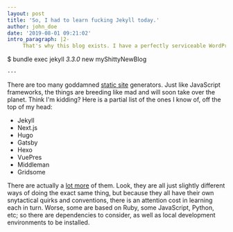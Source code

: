 ```yaml
---
layout: post
title: 'So, I had to learn fucking Jekyll today.'
author: john_doe
date: '2019-08-01 09:21:02'
intro_paragraph: |2-
     That's why this blog exists. I have a perfectly serviceable WordPress CMS that I have been using for yonks, but I need to learn yet another damn framework today, so I spun this thing up. 

  ```
  $ bundle exec jekyll _3.3.0_ new  myShittyNewBlog
  ```
---
```

There are too many goddamned [static site](https://en.wikipedia.org/wiki/Static_web_page) generators. Just like JavaScript frameworks, the things are breeding like mad and will soon take over the planet. Think I'm kidding? Here is a partial list of the ones I know of, off the top of my head:

* Jekyll
* Next.js
* Hugo
* Gatsby
* Hexo
* VuePres
* Middleman
* Gridsome



There are actually a [lot more](https://www.staticgen.com/) of them. Look, they are all just slightly different ways of doing the exact same thing, but because they all have their own snytactical quirks and conventions, there is an attention cost in learning each in turn. Worse, some are based on Ruby, some JavaScript, Python, etc; so there are dependencies to consider, as well as local development environments to be installed.
